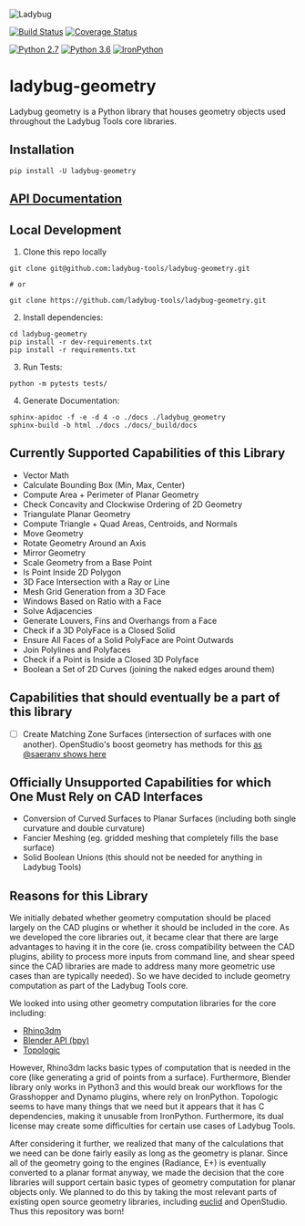 
![Ladybug](http://www.ladybug.tools/assets/img/ladybug.png)

[![Build Status](https://github.com/ladybug-tools/ladybug-geometry/workflows/CI/badge.svg)](https://github.com/ladybug-tools/ladybug-geometry/actions)
[![Coverage Status](https://coveralls.io/repos/github/ladybug-tools/ladybug-geometry/badge.svg?branch=master)](https://coveralls.io/github/ladybug-tools/ladybug-geometry?branch=master)

[![Python 2.7](https://img.shields.io/badge/python-2.7-green.svg)](https://www.python.org/downloads/release/python-270/) [![Python 3.6](https://img.shields.io/badge/python-3.6-blue.svg)](https://www.python.org/downloads/release/python-360/) [![IronPython](https://img.shields.io/badge/ironpython-2.7-red.svg)](https://github.com/IronLanguages/ironpython2/releases/tag/ipy-2.7.8/)

# ladybug-geometry

Ladybug geometry is a Python library that houses geometry objects used throughout the
Ladybug Tools core libraries.

## Installation

`pip install -U ladybug-geometry`

## [API Documentation](https://www.ladybug.tools/ladybug-geometry/docs/)

## Local Development

1. Clone this repo locally
```console
git clone git@github.com:ladybug-tools/ladybug-geometry.git

# or

git clone https://github.com/ladybug-tools/ladybug-geometry.git
```

2. Install dependencies:
```console
cd ladybug-geometry
pip install -r dev-requirements.txt
pip install -r requirements.txt
```

3. Run Tests:
```console
python -m pytests tests/
```

4. Generate Documentation:
```console
sphinx-apidoc -f -e -d 4 -o ./docs ./ladybug_geometry
sphinx-build -b html ./docs ./docs/_build/docs
```

## Currently Supported Capabilities of this Library

- Vector Math
- Calculate Bounding Box (Min, Max, Center)
- Compute Area + Perimeter of Planar Geometry
- Check Concavity and Clockwise Ordering of 2D Geometry
- Triangulate Planar Geometry
- Compute Triangle + Quad Areas, Centroids, and Normals
- Move Geometry
- Rotate Geometry Around an Axis
- Mirror Geometry
- Scale Geometry from a Base Point
- Is Point Inside 2D Polygon
- 3D Face Intersection with a Ray or Line
- Mesh Grid Generation from a 3D Face
- Windows Based on Ratio with a Face
- Solve Adjacencies
- Generate Louvers, Fins and Overhangs from a Face
- Check if a 3D PolyFace is a Closed Solid
- Ensure All Faces of a Solid PolyFace are Point Outwards
- Join Polylines and Polyfaces
- Check if a Point is Inside a Closed 3D Polyface
- Boolean a Set of 2D Curves (joining the naked edges around them)

## Capabilities that should eventually be a part of this library

- [ ] Create Matching Zone Surfaces (intersection of surfaces with one another). OpenStudio's boost geometry has methods for this [as @saeranv shows here](https://github.com/mostaphaRoudsari/honeybee/issues/700)

## Officially Unsupported Capabilities for which One Must Rely on CAD Interfaces

- Conversion of Curved Surfaces to Planar Surfaces (including both single curvature and double curvature)
- Fancier Meshing (eg. gridded meshing that completely fills the base surface)
- Solid Boolean Unions (this should not be needed for anything in Ladybug Tools)

## Reasons for this Library

We initially debated whether geometry computation should be placed largely on the CAD plugins or
whether it should be included in the core.  As we developed the core libraries out, it became clear
that there are large advantages to having it in the core (ie. cross compatibility between
the CAD plugins, ability to process more inputs from command line, and shear speed
since the CAD libraries are made to address many more geometric use cases than are typically needed).
So we have decided to include geometry computation as part of the Ladybug Tools core.

We looked into using other geometry computation libraries for the core including:

- [Rhino3dm](https://github.com/mcneel/rhino3dm)
- [Blender API (bpy)](https://docs.blender.org/api/current/)
- [Topologic](https://topologic.app/Software/)

However, Rhino3dm lacks basic types of computation that is needed in the core (like generating a
grid of points from a surface).
Furthermore, Blender library only works in Python3 and this would break our workflows for the
Grasshopper and Dynamo plugins, where rely on IronPython.
Topologic seems to have many things that we need but it appears that it has C dependencies, making
it unusable from IronPython.  Furthermore, its dual license may create some difficulties for certain
use cases of Ladybug Tools.

After considering it further, we realized that many of the calculations that we need can be done
fairly easily as long as the geometry is planar.  Since all of the geometry going to the engines (Radiance, E+)
is eventually converted to a planar format anyway, we made the decision that the core libraries will support
certain basic types of geometry computation for planar objects only.  We planned to do this by taking the
most relevant parts of existing open source geometry libraries, including [euclid](https://pypi.org/project/euclid/)
and OpenStudio. Thus this repository was born!
